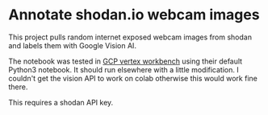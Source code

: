 # Annotate shodan.io webcam images

This project pulls random internet exposed webcam images from shodan and labels them with Google Vision AI.

The notebook was tested in [GCP vertex workbench](https://console.cloud.google.com/vertex-ai/workbench) using their default Python3 notebook. It should run elsewhere with a little modification. I couldn't get the vision API to work on colab otherwise this would work fine there.

This requires a shodan API key.
